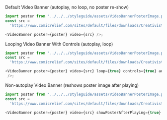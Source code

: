 Default Video Banner (autoplay, no loop, no poster re-show)
```js
import poster from '../../../styleguide/assets/VideoBannerPosterImage.png';
const src =
  'https://www.comicrelief.com/sites/default/files/downloads/Creativists_Logo_Web_small_V2_0.mp4';

<VideoBanner poster={poster} video={src} />;
```
Looping Video Banner With Controls (autoplay, loop)
```js
import poster from '../../../styleguide/assets/VideoBannerPosterImage.png';
const src =
  'https://www.comicrelief.com/sites/default/files/downloads/Creativists_Logo_Web_small_V2_0.mp4';

<VideoBanner poster={poster} video={src} loop={true} controls={true} autoPlay={true} muted={false}
 />;
```

Non-autoplay Video Banner (reshows poster image after playing)
```js
import poster from '../../../styleguide/assets/VideoBannerPosterImage.png';
const src =
  'https://www.comicrelief.com/sites/default/files/downloads/Creativists_Logo_Web_small_V2_0.mp4';

<VideoBanner poster={poster} video={src} showPosterAfterPlaying={true} />;
```
